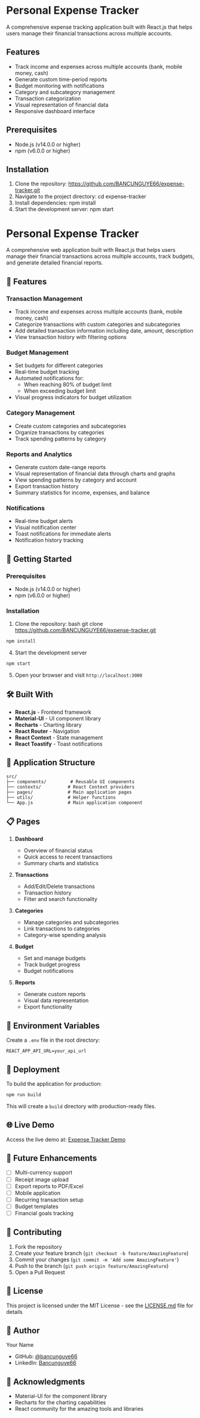 # Personal Expense Tracker

A comprehensive expense tracking application built with React.js that helps users manage their financial transactions across multiple accounts.

## Features

- Track income and expenses across multiple accounts (bank, mobile money, cash)
- Generate custom time-period reports
- Budget monitoring with notifications
- Category and subcategory management
- Transaction categorization
- Visual representation of financial data
- Responsive dashboard interface

## Prerequisites

- Node.js (v14.0.0 or higher)
- npm (v6.0.0 or higher)

## Installation

1. Clone the repository: https://github.com/BANCUNGUYE66/expense-tracker.git
2. Navigate to the project directory: cd expense-tracker
3. Install dependencies: npm install
4. Start the development server: npm start

# Personal Expense Tracker

A comprehensive web application built with React.js that helps users manage their financial transactions across multiple accounts, track budgets, and generate detailed financial reports.

## 🌟 Features

### Transaction Management
- Track income and expenses across multiple accounts (bank, mobile money, cash)
- Categorize transactions with custom categories and subcategories
- Add detailed transaction information including date, amount, description
- View transaction history with filtering options

### Budget Management
- Set budgets for different categories
- Real-time budget tracking
- Automated notifications for:
  - When reaching 80% of budget limit
  - When exceeding budget limit
- Visual progress indicators for budget utilization

### Category Management
- Create custom categories and subcategories
- Organize transactions by categories
- Track spending patterns by category

### Reports and Analytics
- Generate custom date-range reports
- Visual representation of financial data through charts and graphs
- View spending patterns by category and account
- Export transaction history
- Summary statistics for income, expenses, and balance

### Notifications
- Real-time budget alerts
- Visual notification center
- Toast notifications for immediate alerts
- Notification history tracking

## 🚀 Getting Started

### Prerequisites
- Node.js (v14.0.0 or higher)
- npm (v6.0.0 or higher)

### Installation

1. Clone the repository: bash
 git clone https://github.com/BANCUNGUYE66/expense-tracker.git
```bash
npm install
```

4. Start the development server
```bash
npm start
```

5. Open your browser and visit `http://localhost:3000`

## 🛠️ Built With

- **React.js** - Frontend framework
- **Material-UI** - UI component library
- **Recharts** - Charting library
- **React Router** - Navigation
- **React Context** - State management
- **React Toastify** - Toast notifications

## 📱 Application Structure

```
src/
├── components/         # Reusable UI components
├── contexts/          # React Context providers
├── pages/             # Main application pages
├── utils/             # Helper functions
└── App.js             # Main application component
```

## 📋 Pages

1. **Dashboard**
   - Overview of financial status
   - Quick access to recent transactions
   - Summary charts and statistics

2. **Transactions**
   - Add/Edit/Delete transactions
   - Transaction history
   - Filter and search functionality

3. **Categories**
   - Manage categories and subcategories
   - Link transactions to categories
   - Category-wise spending analysis

4. **Budget**
   - Set and manage budgets
   - Track budget progress
   - Budget notifications

5. **Reports**
   - Generate custom reports
   - Visual data representation
   - Export functionality

## 🔐 Environment Variables

Create a `.env` file in the root directory:

```
REACT_APP_API_URL=your_api_url
```

## 🚀 Deployment

To build the application for production:

```bash
npm run build
```

This will create a `build` directory with production-ready files.

## 🌐 Live Demo

Access the live demo at: [Expense Tracker Demo](https://678ff43014c3ad4688a69327--boisterous-cobbler-0a1d6a.netlify.app/)

## 📝 Future Enhancements

- [ ] Multi-currency support
- [ ] Receipt image upload
- [ ] Export reports to PDF/Excel
- [ ] Mobile application
- [ ] Recurring transaction setup
- [ ] Budget templates
- [ ] Financial goals tracking

## 🤝 Contributing

1. Fork the repository
2. Create your feature branch (`git checkout -b feature/AmazingFeature`)
3. Commit your changes (`git commit -m 'Add some AmazingFeature'`)
4. Push to the branch (`git push origin feature/AmazingFeature`)
5. Open a Pull Request

## 📄 License

This project is licensed under the MIT License - see the [LICENSE.md](LICENSE.md) file for details

## 👤 Author

Your Name
- GitHub: [@bancunguye66](https://github.com/bancunguye66)
- LinkedIn: [Bancunguye66](https://linkedin.com/in/bancunguye66)

## 🙏 Acknowledgments

- Material-UI for the component library
- Recharts for the charting capabilities
- React community for the amazing tools and libraries